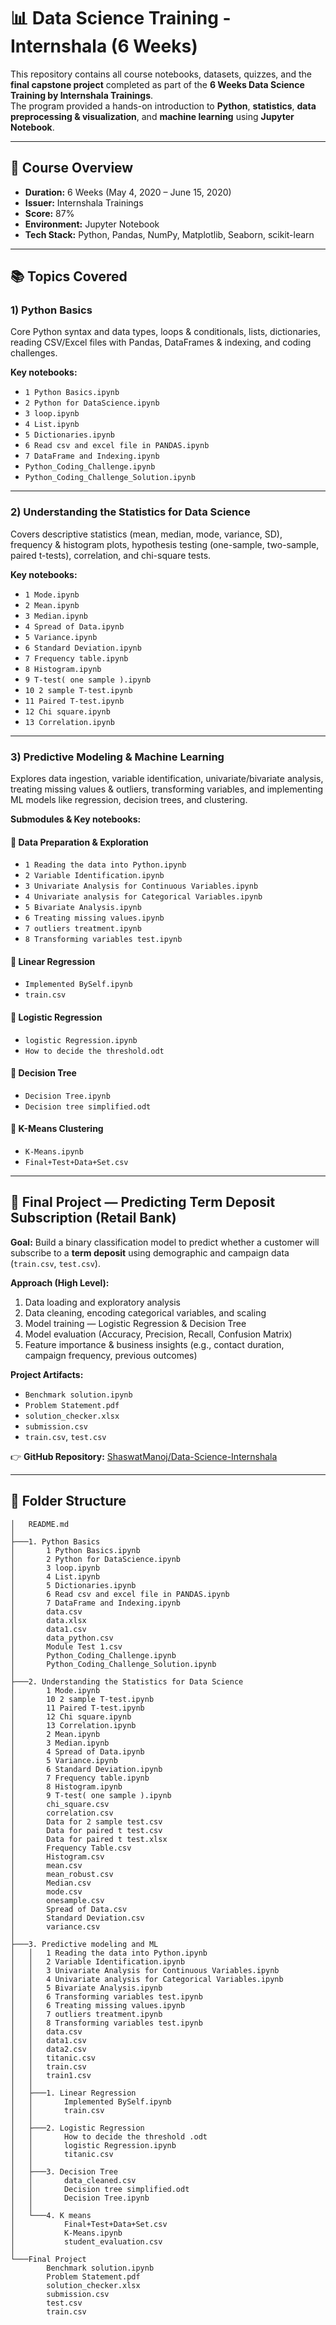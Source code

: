 # 📊 Data Science Training - Internshala (6 Weeks)

This repository contains all course notebooks, datasets, quizzes, and the **final capstone project** completed as part of the **6 Weeks Data Science Training by Internshala Trainings**.  
The program provided a hands-on introduction to **Python**, **statistics**, **data preprocessing & visualization**, and **machine learning** using **Jupyter Notebook**.

---

## 🧠 Course Overview

- **Duration:** 6 Weeks (May 4, 2020 – June 15, 2020)  
- **Issuer:** Internshala Trainings  
- **Score:** 87%  
- **Environment:** Jupyter Notebook  
- **Tech Stack:** Python, Pandas, NumPy, Matplotlib, Seaborn, scikit-learn

---

## 📚 Topics Covered

### 1) Python Basics
Core Python syntax and data types, loops & conditionals, lists, dictionaries, reading CSV/Excel files with Pandas, DataFrames & indexing, and coding challenges.

**Key notebooks:**
- `1 Python Basics.ipynb`
- `2 Python for DataScience.ipynb`
- `3 loop.ipynb`
- `4 List.ipynb`
- `5 Dictionaries.ipynb`
- `6 Read csv and excel file in PANDAS.ipynb`
- `7 DataFrame and Indexing.ipynb`
- `Python_Coding_Challenge.ipynb`
- `Python_Coding_Challenge_Solution.ipynb`

---

### 2) Understanding the Statistics for Data Science
Covers descriptive statistics (mean, median, mode, variance, SD), frequency & histogram plots, hypothesis testing (one-sample, two-sample, paired t-tests), correlation, and chi-square tests.

**Key notebooks:**
- `1 Mode.ipynb`
- `2 Mean.ipynb`
- `3 Median.ipynb`
- `4 Spread of Data.ipynb`
- `5 Variance.ipynb`
- `6 Standard Deviation.ipynb`
- `7 Frequency table.ipynb`
- `8 Histogram.ipynb`
- `9 T-test( one sample ).ipynb`
- `10 2 sample T-test.ipynb`
- `11 Paired T-test.ipynb`
- `12 Chi square.ipynb`
- `13 Correlation.ipynb`

---

### 3) Predictive Modeling & Machine Learning
Explores data ingestion, variable identification, univariate/bivariate analysis, treating missing values & outliers, transforming variables, and implementing ML models like regression, decision trees, and clustering.

**Submodules & Key notebooks:**

#### 🔹 Data Preparation & Exploration
- `1 Reading the data into Python.ipynb`
- `2 Variable Identification.ipynb`
- `3 Univariate Analysis for Continuous Variables.ipynb`
- `4 Univariate analysis for Categorical Variables.ipynb`
- `5 Bivariate Analysis.ipynb`
- `6 Treating missing values.ipynb`
- `7 outliers treatment.ipynb`
- `8 Transforming variables test.ipynb`

#### 🔹 Linear Regression
- `Implemented BySelf.ipynb`
- `train.csv`

#### 🔹 Logistic Regression
- `logistic Regression.ipynb`
- `How to decide the threshold.odt`

#### 🔹 Decision Tree
- `Decision Tree.ipynb`
- `Decision tree simplified.odt`

#### 🔹 K-Means Clustering
- `K-Means.ipynb`
- `Final+Test+Data+Set.csv`

---

## 🚀 Final Project — Predicting Term Deposit Subscription (Retail Bank)

**Goal:** Build a binary classification model to predict whether a customer will subscribe to a **term deposit** using demographic and campaign data (`train.csv`, `test.csv`).

**Approach (High Level):**
1. Data loading and exploratory analysis  
2. Data cleaning, encoding categorical variables, and scaling  
3. Model training — Logistic Regression & Decision Tree  
4. Model evaluation (Accuracy, Precision, Recall, Confusion Matrix)  
5. Feature importance & business insights (e.g., contact duration, campaign frequency, previous outcomes)

**Project Artifacts:**
- `Benchmark solution.ipynb`
- `Problem Statement.pdf`
- `solution_checker.xlsx`
- `submission.csv`
- `train.csv`, `test.csv`

👉 **GitHub Repository:** [ShaswatManoj/Data-Science-Internshala](https://github.com/MrShash/Data-Science-Internshala)

---

## 📁 Folder Structure

```text
│   README.md
│
├───1. Python Basics
│       1 Python Basics.ipynb
│       2 Python for DataScience.ipynb
│       3 loop.ipynb
│       4 List.ipynb
│       5 Dictionaries.ipynb
│       6 Read csv and excel file in PANDAS.ipynb
│       7 DataFrame and Indexing.ipynb
│       data.csv
│       data.xlsx
│       data1.csv
│       data_python.csv
│       Module Test 1.csv
│       Python_Coding_Challenge.ipynb
│       Python_Coding_Challenge_Solution.ipynb
│
├───2. Understanding the Statistics for Data Science
│       1 Mode.ipynb
│       10 2 sample T-test.ipynb
│       11 Paired T-test.ipynb
│       12 Chi square.ipynb
│       13 Correlation.ipynb
│       2 Mean.ipynb
│       3 Median.ipynb
│       4 Spread of Data.ipynb
│       5 Variance.ipynb
│       6 Standard Deviation.ipynb
│       7 Frequency table.ipynb
│       8 Histogram.ipynb
│       9 T-test( one sample ).ipynb
│       chi_square.csv
│       correlation.csv
│       Data for 2 sample test.csv
│       Data for paired t test.csv
│       Data for paired t test.xlsx
│       Frequency Table.csv
│       Histogram.csv
│       mean.csv
│       mean_robust.csv
│       Median.csv
│       mode.csv
│       onesample.csv
│       Spread of Data.csv
│       Standard Deviation.csv
│       variance.csv
│
├───3. Predictive modeling and ML
│   │   1 Reading the data into Python.ipynb
│   │   2 Variable Identification.ipynb
│   │   3 Univariate Analysis for Continuous Variables.ipynb
│   │   4 Univariate analysis for Categorical Variables.ipynb
│   │   5 Bivariate Analysis.ipynb
│   │   6 Transforming variables test.ipynb
│   │   6 Treating missing values.ipynb
│   │   7 outliers treatment.ipynb
│   │   8 Transforming variables test.ipynb
│   │   data.csv
│   │   data1.csv
│   │   data2.csv
│   │   titanic.csv
│   │   train.csv
│   │   train1.csv
│   │
│   ├───1. Linear Regression
│   │       Implemented BySelf.ipynb
│   │       train.csv
│   │
│   ├───2. Logistic Regression
│   │       How to decide the threshold .odt
│   │       logistic Regression.ipynb
│   │       titanic.csv
│   │
│   ├───3. Decision Tree
│   │       data_cleaned.csv
│   │       Decision tree simplified.odt
│   │       Decision Tree.ipynb
│   │
│   └───4. K means
│           Final+Test+Data+Set.csv
│           K-Means.ipynb
│           student_evaluation.csv
│
└───Final Project
        Benchmark solution.ipynb
        Problem Statement.pdf
        solution_checker.xlsx
        submission.csv
        test.csv
        train.csv

